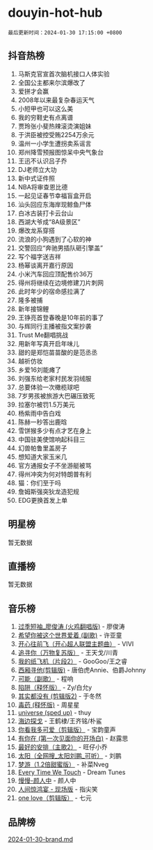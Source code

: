 # douyin-hot-hub

`最后更新时间：2024-01-30 17:15:00 +0800`

## 抖音热榜

1. 马斯克官宣首次脑机接口人体实验
1. 全国公主都来尔滨爆改了
1. 爱拼才会赢
1. 2008年以来最复杂春运天气
1. 小短甲也可以这么美
1. 我的穷鞋史有点离谱
1. 贾玲张小斐热辣滚烫演姐妹
1. 于洪臣被控受贿2254万余元
1. 温州一小学生遭拐卖系谣言
1. 郑州降雪预报图惊呆中央气象台
1. 王迅不认识吕子乔
1. DJ老师立大功
1. 新中式证件照
1. NBA将审查恩比德
1. 一起见证春节幸福盲盒开启
1. 汕头回应东海岸现鲸鱼尸体
1. 白冰古装打卡云台山
1. 西湖大爷成“8A级景区”
1. 爆改龙系穿搭
1. 流浪的小狗遇到了心软的神
1. 交警回应“奔驰男插队砸引擎盖”
1. 写个福字送吉祥
1. 杨幂谈离开嘉行原因
1. 小米汽车回应顶配售价36万
1. 得州将继续在边境修建刀片刺网
1. 此时年少的宿命感拉满了
1. 隆多被捕
1. 新年接锦鲤
1. 王铮亮首登春晚是10年前的事了
1. 与辉同行主播被指文案抄袭
1. Trust Me翻唱挑战
1. 用新年写真开启年味儿
1. 甜的是郑恺苗苗酸的是范丞丞
1. 越祈仿妆
1. 乡爱16刘能瘫了
1. 刘强东给老家村民发羽绒服
1. 总要体验一次橄榄球吧
1. 7岁男孩被旅游大巴碾压致死
1. 拉塞尔被罚1.5万美元
1. 杨紫雨中告白戏
1. 陈赫一秒答出鹿晗
1. 雪饼猴多少有点才艺在身上
1. 中国驻美使馆响起科目三
1. 幻兽帕鲁里盖房子
1. 想知道大家玉米几
1. 官方通报女子不坐游艇被骂
1. 得州冲突为何对特朗普有利
1. 猫：你们至于吗
1. 詹姆斯强突狄龙造犯规
1. EDG更换首发上单

## 明星榜

暂无数据

## 直播榜

暂无数据

## 音乐榜

1. [过季短袖_廖俊涛 (火鸡翻唱版)](https://sf6-cdn-tos.douyinstatic.com/obj/tos-cn-ve-2774/ogQVJl0tRBKxQgZji7YClFEBrVDeHpPTWfCZbQ) - 廖俊涛
1. [希望你被这个世界爱着 (副歌)](https://sf86-cdn-tos.douyinstatic.com/obj/tos-cn-ve-2774/oUHCmWQfZlE3QQBKBeD8rCFLpJzPgCpImhsxMt) - 许亚童
1. [开心往前飞（开心超人联盟主题曲）](https://sf3-cdn-tos.douyinstatic.com/obj/tos-cn-ve-2774/9d8fb7c82cf1421fb93a9fe925275e0a) - VIVI
1. [追寻你（万物复苏版）](https://sf6-cdn-tos.douyinstatic.com/obj/tos-cn-ve-2774/oYeAZJsbjIDit9APmBg8u6uDUQnHmoCf3gbo74) - 王天戈/川青
1. [我的纸飞机（片段2）](https://sf3-cdn-tos.douyinstatic.com/obj/tos-cn-ve-2774/oM2ZrKcg2CD5AeRB2gkeXOFB1IxAGJdZPazYHf) - GooGoo/王之睿
1. [西厢寻他(剪辑版)](https://sf86-cdn-tos.douyinstatic.com/obj/tos-cn-ve-2774/oUsAVfAQKlRNxEv5qxvIB8o5qmIWUcXbzJKJhw) - 唐伯虎Annie、伯爵Johnny
1. [可能（副歌）](https://sf86-cdn-tos.douyinstatic.com/obj/tos-cn-ve-2774/cde1731888894259b333569393c2fb51) - 程响
1. [陷阱（释怀版）](https://sf3-cdn-tos.douyinstatic.com/obj/tos-cn-ve-2774/oE8C21LeZrzKLDFfQYgMzx4GAIHageG5IzayY7) - Zy/白允y
1. [其实都没有 (剪辑版2)](https://sf6-cdn-tos.douyinstatic.com/obj/tos-cn-ve-2774/oEBNQenHZtBhxYjGgUDQk0BCHTigQafgFlbQ7k) - 于冬然
1. [毒药 (释怀版)](https://sf86-cdn-tos.douyinstatic.com/obj/tos-cn-ve-2774/oYILMEAzspdZBIzy4frJNB8ZHPHWAhiwowd4Ad) - 周星星
1. [universe (sped up)](https://sf86-cdn-tos.douyinstatic.com/obj/tos-cn-ve-2774/oIQnurQLDCsdYeegkM4CKuVb23MZBXtX6QB8bv) - thuy
1. [海边探戈](https://sf86-cdn-tos.douyinstatic.com/obj/tos-cn-ve-2774/os9gE0VQCGqt6VQkZDyBBYvfSDY0QFe3vVmubn) - 王鹤棣/王齐铭/朴鲨
1. [你看我多可爱（剪辑版）](https://sf86-cdn-tos.douyinstatic.com/obj/tos-cn-ve-2774/018d241ee66a4a189b2fa9ea2fe3363d) - 宝韵童声
1. [有你在 (第一次见面你的开场白)](https://sf6-cdn-tos.douyinstatic.com/obj/tos-cn-ve-2774/oAthrQ3ClJBfI57uBoFEgNDYtNCZ0TSYQQfxQ0) - 赵露思
1. [最好的安排（主歌2）](https://sf86-cdn-tos.douyinstatic.com/obj/tos-cn-ve-2774/oMMZX1DuHpMwgoDztBmZswgQnbCeeANZxBHkFY) - 旺仔小乔
1. [太阳（全网搜_太阳刘鹏_可听）](https://sf86-cdn-tos.douyinstatic.com/obj/tos-cn-ve-2774/ogWbyIQnlBFImVbeDocRdCIYtBHlbJXgfZMvgz) - 刘鹏
1. [梦游（1.2倍甜蜜版）](https://sf86-cdn-tos.douyinstatic.com/obj/tos-cn-ve-2774/o4gyAUm8hwufoEABmwVIiQtHsFuGzAEEWtNMzo) - 补菜Nveg
1. [Every Time We Touch](https://sf86-cdn-tos.douyinstatic.com/obj/tos-cn-ve-2774/ogN6lUKQeBBfEVhIOMikG1CcJjugxk1tztZyhP) - Dream Tunes
1. [慢慢-颜人中](https://sf86-cdn-tos.douyinstatic.com/obj/tos-cn-ve-2774/ocjHNfBXdBxQNC8ZGAeoLMFTUgtBg8bkExunDC) - 颜人中
1. [人间惊鸿宴 - 现场版](https://sf3-cdn-tos.douyinstatic.com/obj/tos-cn-ve-2774/osF4mrPePAf2Yv8Wfr5fATCHZwL5h1QiGQAKwz) - 指尖笑
1. [one love（剪辑版）](https://sf86-cdn-tos.douyinstatic.com/obj/tos-cn-ve-2774/o4utbbKzHedACBQ0bkG7ZBgUvDQzbBDnYd1f1k) - 七元

## 品牌榜

[2024-01-30-brand.md](2024-01-30-brand.md)
